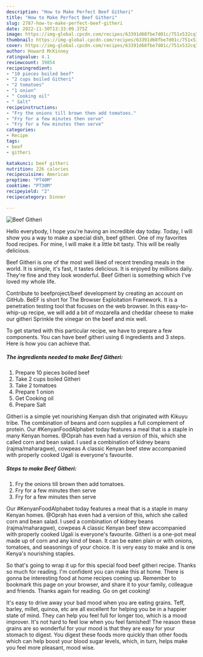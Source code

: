 ```yaml
---
description: "How to Make Perfect Beef Githeri"
title: "How to Make Perfect Beef Githeri"
slug: 2787-how-to-make-perfect-beef-githeri
date: 2022-11-30T13:33:09.375Z
image: https://img-global.cpcdn.com/recipes/63391d68fbe7d01c/751x532cq70/beef-githeri-recipe-main-photo.jpg
thumbnail: https://img-global.cpcdn.com/recipes/63391d68fbe7d01c/751x532cq70/beef-githeri-recipe-main-photo.jpg
cover: https://img-global.cpcdn.com/recipes/63391d68fbe7d01c/751x532cq70/beef-githeri-recipe-main-photo.jpg
author: Howard McKinney
ratingvalue: 4.1
reviewcount: 39854
recipeingredient:
- "10 pieces boiled beef"
- "2 cups boiled Githeri"
- "2 tomatoes"
- "1 onion"
- " Cooking oil"
- " Salt"
recipeinstructions:
- "Fry the onions till brown then add tomatoes."
- "Fry for a few minutes then serve"
- "Fry for a few minutes then serve"
categories:
- Recipe
tags:
- beef
- githeri

katakunci: beef githeri 
nutrition: 226 calories
recipecuisine: American
preptime: "PT40M"
cooktime: "PT30M"
recipeyield: "2"
recipecategory: Dinner

---
```



![Beef Githeri](https://img-global.cpcdn.com/recipes/63391d68fbe7d01c/751x532cq70/beef-githeri-recipe-main-photo.jpg)

Hello everybody, I hope you're having an incredible day today. Today, I will show you a way to make a special dish, beef githeri. One of my favorites food recipes. For mine, I will make it a little bit tasty. This will be really delicious.

Beef Githeri is one of the most well liked of recent trending meals in the world. It is simple, it's fast, it tastes delicious. It is enjoyed by millions daily. They're fine and they look wonderful. Beef Githeri is something which I've loved my whole life.

Contribute to beefproject/beef development by creating an account on GitHub. BeEF is short for The Browser Exploitation Framework. It is a penetration testing tool that focuses on the web browser. In this easy-to-whip-up recipe, we will add a bit of mozarella and cheddar cheese to make our githeri Sprinkle the vinegar on the beef and mix well.


To get started with this particular recipe, we have to prepare a few components. You can have beef githeri using 6 ingredients and 3 steps. Here is how you can achieve that.

<!--inarticleads1-->

##### The ingredients needed to make Beef Githeri:

1. Prepare 10 pieces boiled beef
1. Take 2 cups boiled Githeri
1. Take 2 tomatoes
1. Prepare 1 onion
1. Get  Cooking oil
1. Prepare  Salt


Githeri is a simple yet nourishing Kenyan dish that originated with Kikuyu tribe. The combination of beans and corn supplies a full complement of protein. Our #KenyanFoodAlphabet today features a meal that is a staple in many Kenyan homes. @Oprah has even had a version of this, which she called corn and bean salad. I used a combination of kidney beans (rajma/maharagwe), cowpeas A classic Kenyan beef stew accompanied with properly cooked Ugali is everyone&#39;s favourite. 

<!--inarticleads2-->

##### Steps to make Beef Githeri:

1. Fry the onions till brown then add tomatoes.
1. Fry for a few minutes then serve
1. Fry for a few minutes then serve


Our #KenyanFoodAlphabet today features a meal that is a staple in many Kenyan homes. @Oprah has even had a version of this, which she called corn and bean salad. I used a combination of kidney beans (rajma/maharagwe), cowpeas A classic Kenyan beef stew accompanied with properly cooked Ugali is everyone&#39;s favourite. Githeri is a one-pot meal made up of corn and any kind of bean. It can be eaten plain or with onions, tomatoes, and seasonings of your choice. It is very easy to make and is one Kenya&#39;s nourishing staples. 

So that's going to wrap it up for this special food beef githeri recipe. Thanks so much for reading. I'm confident you can make this at home. There is gonna be interesting food at home recipes coming up. Remember to bookmark this page on your browser, and share it to your family, colleague and friends. Thanks again for reading. Go on get cooking!

It's easy to drive away your bad mood when you are eating grains. Teff, barley, millet, quinoa, etc are all excellent for helping you be in a happier state of mind. They can help you feel full for longer too, which is a mood improver. It's not hard to feel low when you feel famished! The reason these grains are so wonderful for your mood is that they are easy for your stomach to digest. You digest these foods more quickly than other foods which can help boost your blood sugar levels, which, in turn, helps make you feel more pleasant, mood wise.
